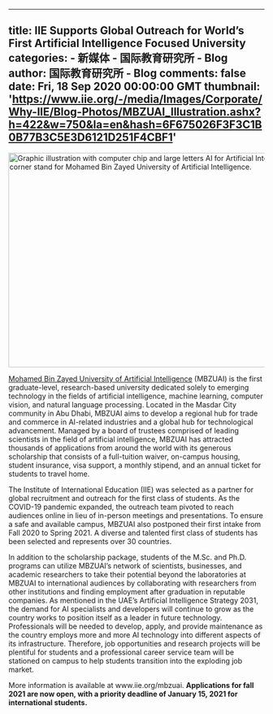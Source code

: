 
---
title: IIE Supports Global Outreach for World’s First Artificial Intelligence Focused University
categories: 
    - 新媒体
    - 国际教育研究所 - Blog
author: 国际教育研究所 - Blog
comments: false
date: Fri, 18 Sep 2020 00:00:00 GMT
thumbnail: 'https://www.iie.org/-/media/Images/Corporate/Why-IIE/Blog-Photos/MBZUAI_Illustration.ashx?h=422&w=750&la=en&hash=6F675026F3F3C1B0B77B3C5E3D6121D251F4CBF1'
---

<div>   
<p> <img alt="Graphic illustration with computer chip and large letters AI for Artificial Intelligence, program letters MBZUAI in corner stand for Mohamed Bin Zayed University of Artificial Intelligence." src="https://www.iie.org/-/media/Images/Corporate/Why-IIE/Blog-Photos/MBZUAI_Illustration.ashx?h=422&w=750&la=en&hash=6F675026F3F3C1B0B77B3C5E3D6121D251F4CBF1" width="750" height="422" referrerpolicy="no-referrer"></p>
<p><a href="https://mbzuai.ac.ae/" target="_blank">Mohamed Bin Zayed University of Artificial Intelligence</a> (MBZUAI) is the first graduate-level, research-based university dedicated solely to emerging technology in the fields of artificial intelligence, machine learning, computer vision, and natural language processing. Located in the Masdar City community in Abu Dhabi, MBZUAI aims to develop a regional hub for trade and commerce in AI-related industries and a global hub for technological advancement. Managed by a board of trustees comprised of leading scientists in the field of artificial intelligence, MBZUAI has attracted thousands of applications from around the world with its generous scholarship that consists of a full-tuition waiver, on-campus housing, student insurance, visa support, a monthly stipend, and an annual ticket for students to travel home.</p>
<p>The Institute of International Education (IIE) was selected as a partner for global recruitment and outreach for the first class of students. As the COVID-19 pandemic expanded, the outreach team pivoted to reach audiences online in lieu of in-person meetings and presentations. To ensure a safe and available campus, MBZUAI also postponed their first intake from Fall 2020 to Spring 2021. A diverse and talented first class of students has been selected and represents over 30 countries.</p>
<p>In addition to the scholarship package, students of the M.Sc. and Ph.D. programs can utilize MBZUAI’s network of scientists, businesses, and academic researchers to take their potential beyond the laboratories at MBZUAI to international audiences by collaborating with researchers from other institutions and finding employment after graduation in reputable companies. As mentioned in the UAE’s Artificial Intelligence Strategy 2031, the demand for AI specialists and developers will continue to grow as the country works to position itself as a leader in future technology. Professionals will be needed to develop, apply, and provide maintenance as the country employs more and more AI technology into different aspects of its infrastructure. Therefore, job opportunities and research projects will be plentiful for students and a professional career service team will be stationed on campus to help students transition into the exploding job market.</p>
<p>More information is available at www.iie.org/mbzuai. <strong>Applications for fall 2021 are now open, with a priority deadline of January 15, 2021 for international students. </strong></p>
                


              
</div>
            